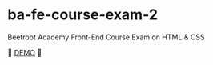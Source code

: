 # ba-fe-course-exam-2
Beetroot Academy Front-End Course Exam on HTML &amp; CSS

🚧 [DEMO](https://nthbutsky.github.io/ba-fe-course-exam-1/) 🚧
